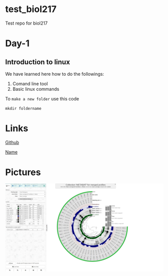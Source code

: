 # test_biol217
Test repo for biol217

# Day-1 

## Introduction to linux

We have learned here how to do the followings:

1. Comand line tool
2. Basic linux commands

To `make a new folder` use this code

```
mkdir foldername
```

# Links

[Github](https://github.com/SGruetzke/test_biol217) 

[Name](Link)

# Pictures

![image](./resources/anvi-interactive.jpg)